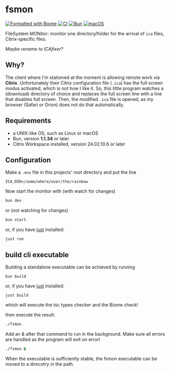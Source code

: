 # fsmon

[![Formatted with Biome](https://img.shields.io/badge/Formatted_with-Biome-60a5fa?style=flat&logo=biome)](https://biomejs.dev/)
[![CI](https://github.com/jvorhauer/fsmon/actions/workflows/biome.yaml/badge.svg)](https://github.com/jvorhauer/fsmon/actions/workflows/biome.yaml)
[![Bun](https://img.shields.io/badge/Bun-%23000000.svg?style=for-the-badge&logo=bun&logoColor=white)](https://bun.sh)
[![macOS](https://img.shields.io/badge/mac%20os-000000?style=for-the-badge&logo=macos&logoColor=F0F0F0)](https://www.apple.com/macos/macos-sequoia/)

FileSystem MONitor: monitor one directory/folder for the arrival of `ica` files, Citrix-specific files.

*Maybe rename to ICAfixer?*

## Why?

The client where I'm stationed at the moment is allowing remote work via **Citrix**.
Unfortunately their Citrix configuration file (`.ica`) has the full screen modus activated, which is not how I like it.
So, this little program watches a (download) directory of choice and replaces the full screen line with a line that disables full screen.
Then, the modified `.ica` file is opened, as my browser (Safari or Orion) does not do that automatically.

## Requirements

* a UNIX-like OS, such as Linux or macOS
* Bun, version **1.1.34** or later
* Citrix Workspace installed, version 24.02.10.6 or later

## Configuration

Make a `.env` file in this projects' root directory and put the line

```env
ICA_DIR=/some/where/over/the/rainbow
```

Now start the monitor with (with watch for changes)

```bash
bun dev
```

or (not watching for changes)

```bash
bun start
```

or, if you have [just](https://github.com/casey/just) installed:

```shell
just run
```

## build cli executable

Building a standalone executable can be achieved by running

```shell
bun build
```

or, if you have [just](https://github.com/casey/just) installed:

```shell
just build
```

which will execute the tsc types checker and the Biome check!

then execute the result:

```bash
./fsmon
```

Add an & after that command to run in the background. Make sure all errors are handled as the program will exit on error!

```bash
./fsmon &
```

When the executable is sufficiently stable, the fsmon executable can be moved to a direcotry in the path.

